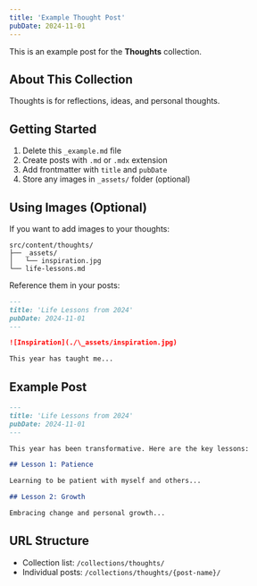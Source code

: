 ```yaml
---
title: 'Example Thought Post'
pubDate: 2024-11-01
---
```


This is an example post for the **Thoughts** collection.

## About This Collection

Thoughts is for reflections, ideas, and personal thoughts.

## Getting Started

1. Delete this `_example.md` file
2. Create posts with `.md` or `.mdx` extension
3. Add frontmatter with `title` and `pubDate`
4. Store any images in `_assets/` folder (optional)

## Using Images (Optional)

If you want to add images to your thoughts:

```
src/content/thoughts/
├── _assets/
│   └── inspiration.jpg
└── life-lessons.md
```

Reference them in your posts:

```markdown
---
title: 'Life Lessons from 2024'
pubDate: 2024-11-01
---

![Inspiration](./\_assets/inspiration.jpg)

This year has taught me...
```

## Example Post

```markdown
---
title: 'Life Lessons from 2024'
pubDate: 2024-11-01
---

This year has been transformative. Here are the key lessons:

## Lesson 1: Patience

Learning to be patient with myself and others...

## Lesson 2: Growth

Embracing change and personal growth...
```

## URL Structure

- Collection list: `/collections/thoughts/`
- Individual posts: `/collections/thoughts/{post-name}/`
